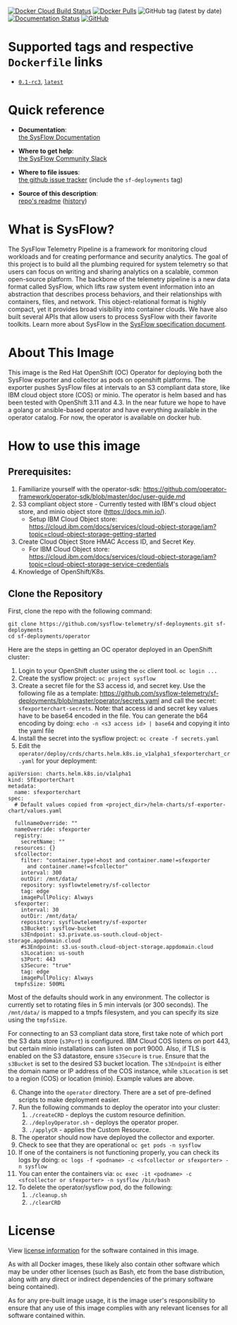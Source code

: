 [![Docker Cloud Build Status](https://img.shields.io/docker/cloud/build/sysflowtelemetry/oc-operator)](https://hub.docker.com/r/sysflowtelemetry/oc-operator/builds)
[![Docker Pulls](https://img.shields.io/docker/pulls/sysflowtelemetry/sf-operator)](https://hub.docker.com/r/sysflowtelemetry/oc-operator)
![GitHub tag (latest by date)](https://img.shields.io/github/v/tag/sysflow-telemetry/sf-deployments/operator)
[![Documentation Status](https://readthedocs.org/projects/sysflow/badge/?version=latest)](https://sysflow.readthedocs.io/en/latest/?badge=latest)
[![GitHub](https://img.shields.io/github/license/sysflow-telemetry/operator)](https://github.com/sysflow-telemetry/sf-deployments/blob/master/operator/LICENSE.md)

# Supported tags and respective `Dockerfile` links

-	[`0.1-rc3`](https://github.com/sysflow-telemetry/sf-deployments/blob/0.1-rc3/operator/build/Dockerfile), [`latest`](https://github.com/sysflow-telemetry/sf-deployments/blob/master/operator/build/Dockerfile)

# Quick reference

-	**Documentation**:  
	[the SysFlow Documentation](https://sysflow.readthedocs.io)
  
-	**Where to get help**:  
	[the SysFlow Community Slack](https://join.slack.com/t/sysflow-telemetry/shared_invite/enQtODA5OTA3NjE0MTAzLTlkMGJlZDQzYTc3MzhjMzUwNDExNmYyNWY0NWIwODNjYmRhYWEwNGU0ZmFkNGQ2NzVmYjYxMWFjYTM1MzA5YWQ)

-	**Where to file issues**:  
	[the github issue tracker](https://github.com/sysflow-telemetry/sf-docs/issues) (include the `sf-deployments` tag)

-	**Source of this description**:  
	[repo's readme](https://github.com/sysflow-telemetry/sf-deployments/edit/master/operator/README.md) ([history](https://github.com/sysflow-telemetry/sf-deployments/commits/master/operator))

# What is SysFlow?

The SysFlow Telemetry Pipeline is a framework for monitoring cloud workloads and for creating performance and security analytics. The goal of this project is to build all the plumbing required for system telemetry so that users can focus on writing and sharing analytics on a scalable, common open-source platform. The backbone of the telemetry pipeline is a new data format called SysFlow, which lifts raw system event information into an abstraction that describes process behaviors, and their relationships with containers, files, and network. This object-relational format is highly compact, yet it provides broad visibility into container clouds. We have also built several APIs that allow users to process SysFlow with their favorite toolkits. Learn more about SysFlow in the [SysFlow specification document](https://sysflow.readthedocs.io/en/latest/spec.html).

# About This Image

This image is the Red Hat OpenShift (OC) Operator for deploying both the SysFlow exporter and collector as pods on openshift platforms.  The exporter pushes SysFlow files at intervals to an S3 compliant data store, like IBM cloud object store (COS) or minio.   The operator is helm based and has been tested with OpenShift 3.11 and 4.3. 
In the near future we hope to have a golang or ansible-based operator and have everything available in the operator catalog.  For now, the operator is available on docker hub.

# How to use this image

## Prerequisites:

1. Familiarize yourself with the operator-sdk:  https://github.com/operator-framework/operator-sdk/blob/master/doc/user-guide.md
2. S3 compliant object store - Currently tested with IBM's cloud object store, and minio object store (https://docs.min.io/). 
    * Setup IBM Cloud Object store: https://cloud.ibm.com/docs/services/cloud-object-storage/iam?topic=cloud-object-storage-getting-started
3. Create Cloud Object Store HMAC Access ID, and Secret Key.
    * For IBM Cloud Object store: https://cloud.ibm.com/docs/services/cloud-object-storage/iam?topic=cloud-object-storage-service-credentials
4. Knowledge of OpenShift/K8s.

## Clone the Repository

First, clone the repo with the following command:
```
git clone https://github.com/sysflow-telemetry/sf-deployments.git sf-deployments
cd sf-deployments/operator
```
Here are the steps in getting an OC operator deployed in an OpenShift cluster:

1. Login to your OpenShift cluster using the `oc` client tool. `oc login ...`
2. Create the sysflow project: `oc project sysflow`
3. Create a secret file for the S3 access id, and secret key.  Use the following file as a template: https://github.com/sysflow-telemetry/sf-deployments/blob/master/operator/secrets.yaml and call the secret: `sfexporterchart-secrets`. 
   Note: that access id and secret key values have to be base64 encoded in the file. You can generate the b64 encoding by doing:  `echo -n <s3 access id> | base64` and copying it into the yaml file
4. Install the secret into the sysflow project: `oc create -f secrets.yaml`
5. Edit the `operator/deploy/crds/charts.helm.k8s.io_v1alpha1_sfexporterchart_cr.yaml` for your deployment:


```
apiVersion: charts.helm.k8s.io/v1alpha1
kind: SfExporterChart
metadata:
  name: sfexporterchart
spec:
  # Default values copied from <project_dir>/helm-charts/sf-exporter-chart/values.yaml
  
  fullnameOverride: ""
  nameOverride: sfexporter
  registry:
    secretName: ""
  resources: {}
  sfcollector:
    filter: "container.type!=host and container.name!=sfexporter
      and container.name!=sfcollector"
    interval: 300
    outDir: /mnt/data/
    repository: sysflowtelemetry/sf-collector
    tag: edge
    imagePullPolicy: Always
  sfexporter:
    interval: 30
    outDir: /mnt/data/
    repository: sysflowtelemetry/sf-exporter
    s3Bucket: sysflow-bucket
    s3Endpoint: s3.private.us-south.cloud-object-storage.appdomain.cloud
    #s3Endpoint: s3.us-south.cloud-object-storage.appdomain.cloud
    s3Location: us-south
    s3Port: 443
    s3Secure: "true"
    tag: edge
    imagePullPolicy: Always
  tmpfsSize: 500Mi
```

Most of the defaults should work in any environment.  The collector is
currently set to rotating files in 5 min intervals (or 300 seconds).   The `/mnt/data/` is mapped to a tmpfs filesystem, and you can specify its size using the `tmpfsSize`.  

For connecting to an S3 compliant data store, first take note of which port the S3 data store (`s3Port`) is configured.  IBM Cloud COS listens on port 443, but certain minio installations can listen on 
port 9000.  Also, if TLS is enabled on the S3 datastore, ensure `s3Secure` is `true`.  Ensure that the `s3Bucket` is set to the desired S3 bucket location.   The `s3Endpoint`  is either the domain name or IP
address of the COS instance, while `s3Location` is set to a region (COS) or location (minio).  Example values are above.

6. Change into the `operator` directory.  There are a set of pre-defined scripts to make deployment easier.
7.  Run the following commands to deploy the operator into your cluster:
    1. `./createCRD` -  deploys the custom resource definition.
    2. `./deployOperator.sh` - deploys the operator proper.
    3. `./applyCR` - applies the Custom Resource.
8. The operator should now have deployed the collector and exporter.
9. Check to see that they are operational `oc get pods -n sysflow`
10. If one of the containers is not functioning properly, you can check its logs by doing: `oc logs -f <podname> -c <sfcollector or sfexporter> -n sysflow` 
11. You can enter the containers via: `oc exec -it <podname> -c <sfcollector or sfexporter> -n sysflow /bin/bash` 
12. To delete the operator/sysflow pod, do the following:
    1. `./cleanup.sh`
    2. `./clearCRD`

# License

View [license information](https://github.com/sysflow-telemetry/sf-deployments/tree/master/operator/LICENSE.md) for the software contained in this image.

As with all Docker images, these likely also contain other software which may be under other licenses (such as Bash, etc from the base distribution, along with any direct or indirect dependencies of the primary software being contained).

As for any pre-built image usage, it is the image user's responsibility to ensure that any use of this image complies with any relevant licenses for all software contained within.
